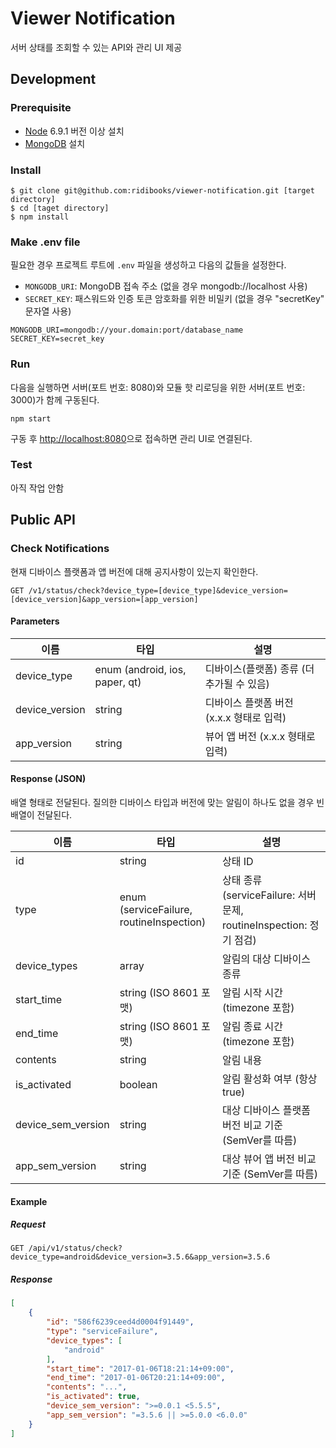 # Viewer Notification

서버 상태를 조회할 수 있는 API와 관리 UI 제공

## Development

### Prerequisite

- [Node](https://nodejs.org/ko/) 6.9.1 버전 이상 설치
- [MongoDB](https://www.mongodb.com/) 설치

### Install

```
$ git clone git@github.com:ridibooks/viewer-notification.git [target directory]
$ cd [taget directory]
$ npm install
```

### Make .env file

필요한 경우 프로젝트 루트에 `.env` 파일을 생성하고 다음의 값들을 설정한다.

- `MONGODB_URI`: MongoDB 접속 주소 (없을 경우 mongodb://localhost 사용)
- `SECRET_KEY`: 패스워드와 인증 토큰 암호화를 위한 비밀키 (없을 경우 "secretKey" 문자열 사용)

```
MONGODB_URI=mongodb://your.domain:port/database_name
SECRET_KEY=secret_key
```

### Run

다음을 실행하면 서버(포트 번호: 8080)와 모듈 핫 리로딩을 위한 서버(포트 번호: 3000)가 함께 구동된다.

```
npm start
```

구동 후 [http://localhost:8080](http://localhost:8080)으로 접속하면 관리 UI로 연결된다.

### Test

아직 작업 안함

## Public API

### Check Notifications

현재 디바이스 플랫폼과 앱 버전에 대해 공지사항이 있는지 확인한다.

```
GET /v1/status/check?device_type=[device_type]&device_version=[device_version]&app_version=[app_version]
```

#### Parameters

| 이름           | 타입                           | 설명                                      |
| -------------- | ------------------------------ | ----------------------------------------- |
| device_type    | enum (android, ios, paper, qt) | 디바이스(플랫폼) 종류 (더 추가될 수 있음) |
| device_version | string                         | 디바이스 플랫폼 버전 (x.x.x 형태로 입력)  |
| app_version    | string                         | 뷰어 앱 버전 (x.x.x 형태로 입력)          |

#### Response (JSON)

배열 형태로 전달된다. 질의한 디바이스 타입과 버전에 맞는 알림이 하나도 없을 경우 빈 배열이 전달된다. 

| 이름               | 타입                                     | 설명                                                                |
| ------------------ | ---------------------------------------- | ------------------------------------------------------------------- |
| id                 | string                                   | 상태 ID                                                             |
| type               | enum (serviceFailure, routineInspection) | 상태 종류 (serviceFailure: 서버 문제, routineInspection: 정기 점검) |
| device_types       | array                                    | 알림의 대상 디바이스 종류                                           |
| start_time         | string (ISO 8601 포맷)                   | 알림 시작 시간 (timezone 포함)                                      |
| end_time           | string (ISO 8601 포맷)                   | 알림 종료 시간 (timezone 포함)                                      |
| contents           | string                                   | 알림 내용                                                           |
| is_activated       | boolean                                  | 알림 활성화 여부 (항상 true)                                        |
| device_sem_version | string                                   | 대상 디바이스 플랫폼 버전 비교 기준 (SemVer를 따름)                 |
| app_sem_version    | string                                   | 대상 뷰어 앱 버전 비교 기준 (SemVer를 따름)                         |

#### Example

##### Request
```
GET /api/v1/status/check?device_type=android&device_version=3.5.6&app_version=3.5.6
```

##### Response
```json
[
	{
		"id": "586f6239ceed4d0004f91449",
		"type": "serviceFailure",
		"device_types": [
			"android"
		],
		"start_time": "2017-01-06T18:21:14+09:00",
		"end_time": "2017-01-06T20:21:14+09:00",
		"contents": "...",
		"is_activated": true,
		"device_sem_version": ">=0.0.1 <5.5.5",
		"app_sem_version": "=3.5.6 || >=5.0.0 <6.0.0"
	}
]
```
